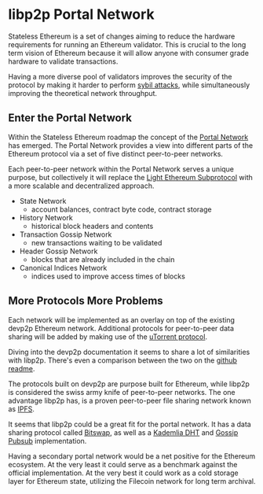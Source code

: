 # libp2p Portal Network

Stateless Ethereum is a set of changes aiming to reduce the hardware requirements for running an Ethereum validator. This is crucial to the long term vision of Ethereum because it will allow anyone with consumer grade hardware to validate transactions. 

Having a more diverse pool of validators improves the security of the protocol by making it harder to perform [sybil attacks](https://en.wikipedia.org/wiki/Sybil_attack), while simultaneously improving the theoretical network throughput.

## Enter the Portal Network

Within the Stateless Ethereum roadmap the concept of the [Portal Network](https://github.com/ethereum/portal-network-specs) has emerged. The Portal Network provides a view into  different parts of the Ethereum protocol via a set of five distinct peer-to-peer networks.

Each peer-to-peer network within the Portal Network serves a unique purpose, but collectively it will replace the [Light Ethereum Subprotocol](https://github.com/ethereum/devp2p/blob/master/caps/les.md) with a more scalable and decentralized approach.

- State Network 
    - account balances, contract byte code, contract storage
- History Network
    - historical block headers and contents
- Transaction Gossip Network
    - new transactions waiting to be validated
- Header Gossip Network
    - blocks that are already included in the chain
- Canonical Indices Network
    - indices used to improve access times of blocks

## More Protocols More Problems

Each network will be implemented as an overlay on top of the existing devp2p Ethereum network. Additional protocols for peer-to-peer data sharing will be added by making use of the [uTorrent protocol](https://www.bittorrent.org/beps/bep_0029.html).

Diving into the devp2p documentation it seems to share a lot of similarities with libp2p. There's even a comparison between the two on the [github readme](https://github.com/ethereum/devp2p#relationship-with-libp2p).

The protocols built on devp2p are purpose built for Ethereum, while libp2p is considered the swiss army knife of peer-to-peer networks. The one advantage libp2p has, is a proven peer-to-peer file sharing network known as [IPFS](https://ipfs.io).

It seems that libp2p could be a great fit for the portal network. It has a data sharing protocol called [Bitswap](https://github.com/ipfs/go-bitswap), as well as a [Kademlia DHT](https://github.com/libp2p/go-libp2p-kad-dht) and [Gossip Pubsub](https://github.com/libp2p/go-libp2p-pubsub) implementation.

Having a secondary portal network would be a net positive for the Ethereum ecosystem. At the very least it could serve as a benchmark against the official implementation. At the very best it could work as a cold storage layer for Ethereum state, utilizing the Filecoin network for long term archival.
